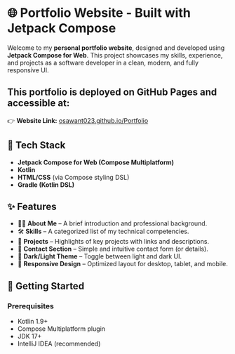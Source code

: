 # 🌐 Portfolio Website - Built with Jetpack Compose 

Welcome to my **personal portfolio website**, designed and developed using **Jetpack Compose for Web**. This project showcases my skills, experience, and projects as a software developer in a clean, modern, and fully responsive UI.

## This portfolio is deployed on GitHub Pages and accessible at:
👉 **Website Link:** [osawant023.github.io/Portfolio](https://osawant023.github.io/Portfolio/)

## 🔧 Tech Stack

- **Jetpack Compose for Web (Compose Multiplatform)**
- **Kotlin**
- **HTML/CSS** (via Compose styling DSL)
- **Gradle (Kotlin DSL)**

## ✨ Features

- 🧑‍💼 **About Me** – A brief introduction and professional background.
- 🛠️ **Skills** – A categorized list of my technical competencies.
- 🧾 **Projects** – Highlights of key projects with links and descriptions.
- 📨 **Contact Section** – Simple and intuitive contact form (or details).
- 🌙 **Dark/Light Theme** – Toggle between light and dark UI.
- 📱 **Responsive Design** – Optimized layout for desktop, tablet, and mobile.

## 🚀 Getting Started

### Prerequisites
- Kotlin 1.9+
- Compose Multiplatform plugin
- JDK 17+
- IntelliJ IDEA (recommended)
